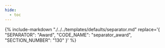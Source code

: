 ```yaml
---
hide:
  - toc
---
```

{%
    include-markdown "./../../templates/defaults/separator.md"
    replace='{
        "SEPARATOR": "Award",
        "CODE_NAME": "separator_award",
        "SECTION_NUMBER": "130"
    }'
%}